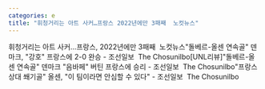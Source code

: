 ```yaml
---
categories: e
title: "휘청거리는 아트 사커…프랑스 2022년에만 3패째  노컷뉴스"
---
```

휘청거리는 아트 사커…프랑스, 2022년에만 3패째&nbsp;&nbsp;노컷뉴스"돌베르-올센 연속골" 덴마크, "강호" 프랑스에 2-0 완승 - 조선일보&nbsp;&nbsp;The Chosunilbo[UNL리뷰]"돌베르-올센 연속골" 덴마크 "음바페" 버틴 프랑스에 승리 - 조선일보&nbsp;&nbsp;The Chosunilbo"프랑스 상대 쐐기골" 올센, "이 팀이라면 안심할 수 있다" - 조선일보&nbsp;&nbsp;The Chosunilbo